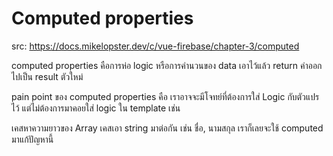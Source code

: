 # Computed properties

src: https://docs.mikelopster.dev/c/vue-firebase/chapter-3/computed

computed properties คือการห่อ logic หรือการคำนวนของ data เอาไว้แล้ว return ค่าออกไปเป็น result ตัวใหม่

pain point ของ computed properties คือ เราอาจจะมีโจทย์ที่ต้องการใส่ Logic กับตัวแปรไว้ แต่ไม่ต้องการมาคอยใส่ logic ใน template เช่น

เคสหาความยาวของ Array
เคสเอา string มาต่อกัน เช่น ชื่อ, นามสกุล
เราก็เลยจะใช้ computed มาแก้ปัญหานี้